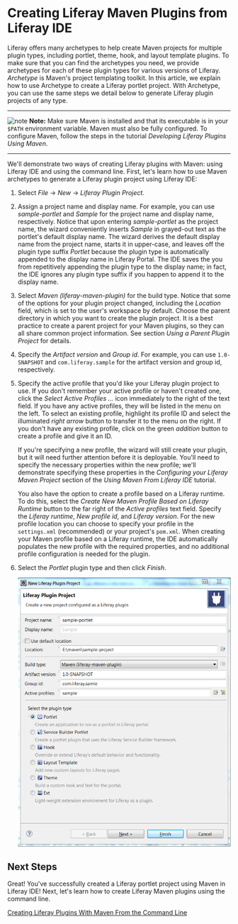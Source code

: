 # Creating Liferay Maven Plugins from Liferay IDE

Liferay offers many archetypes to help create Maven projects for multiple plugin
types, including portlet, theme, hook, and layout template plugins. To make sure
that you can find the archetypes you need, we provide archetypes for each of
these plugin types for various versions of Liferay. *Archetype* is Maven's
project templating toolkit. In this article, we explain how to use Archetype to
create a Liferay portlet project. With Archetype, you can use the same steps we
detail below to generate Liferay plugin projects of any type. 

---

![note](../../images/tip-pen-paper.png) **Note:** Make sure Maven is installed
 and that its executable is in your `$PATH` environment variable. Maven must 
 also be fully configured. To configure Maven, follow the steps in the tutorial 
 *Developing Liferay Plugins Using Maven*.

---

We'll demonstrate two ways of creating Liferay plugins with Maven: using Liferay
IDE and using the command line. First, let's learn how to use Maven archetypes
to generate a Liferay plugin project using Liferay IDE:

1.  Select *File* &rarr; *New* &rarr; *Liferay Plugin Project*.

2.  Assign a project name and display name. For example, you can use
    *sample-portlet* and *Sample* for the project name and display name,
    respectively. Notice that upon entering *sample-portlet* as the project
    name, the wizard conveniently inserts *Sample* in grayed-out text as the
    portlet's default display name. The wizard derives the default display name
    from the project name, starts it in upper-case, and leaves off the plugin
    type suffix *Portlet* because the plugin type is automatically appended to
    the display name in Liferay Portal. The IDE saves the you from repetitively
    appending the plugin type to the display name; in fact, the IDE ignores any
    plugin type suffix if you happen to append it to the display name. 

3.  Select *Maven (liferay-maven-plugin)* for the build type. Notice that some
    of the options for your plugin project changed, including the *Location* 
    field, which is set to the user's workspace by default. Choose the parent 
    directory in which you want to create the plugin project. It is a best 
    practice to create a parent project for your Maven plugins, so they can all
    share common project information. See section *Using a Parent Plugin
    Project* for details. 

4.  Specify the *Artifact version* and *Group id*. For example, you can use
    `1.0-SNAPSHOT` and `com.liferay.sample` for the artifact version and group
    id, respectively.

5.  Specify the active profile that you'd like your Liferay plugin project to
    use. If you don't remember your active profile or haven't created one, click
    the *Select Active Profiles ...* icon immediately to the right of the text
    field. If you have any active profiles, they will be listed in the menu on
    the left. To select an existing profile, highlight its profile ID and select
    the illuminated *right arrow* button to transfer it to the menu on the
    right. If you don't have any existing profile, click on the green *addition*
    button to create a profile and give it an ID. 

    If you're specifying a new profile, the wizard will still create your
    plugin, but it will need further attention before it is deployable. You'll
    need to specify the necessary properties within the new profile; we'll
    demonstrate specifying these properties in the *Configuring your Liferay
    Maven Project* section of the *Using Maven From Liferay IDE* tutorial. 

    You also have the option to create a profile based on a Liferay runtime. To
    do this, select the *Create New Maven Profile Based on Liferay Runtime*
    button to the far right of the *Active profiles* text field. Specify the
    *Liferay runtime*, *New profile id*, and *Liferay version*. For the new
    profile location you can choose to specify your profile in the
    `settings.xml` (recommended) or your project's `pom.xml`. When creating your
    Maven profile based on a Liferay runtime, the IDE automatically populates
    the new profile with the required properties, and no additional profile 
    configuration is needed for the plugin. 

6.  Select the *Portlet* plugin type and then click *Finish*.

	![Figure 2.27: You can build a Liferay Plugin Project using Maven by completing the setup wizard.](../../images/create-wizard-maven-ide.png) 

## Next Steps

Great! You've successfully created a Liferay portlet project using Maven in
Liferay IDE! Next, let's learn how to create Liferay Maven plugins using the
command line.

[Creating Liferay Plugins With Maven From the Command Line](http://www.liferay.com)
